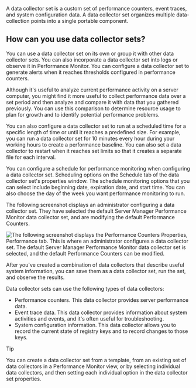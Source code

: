 A data collector set is a custom set of performance counters, event traces, and system configuration data. A data collector set organizes multiple data-collection points into a single portable component.

## How can you use data collector sets?

You can use a data collector set on its own or group it with other data collector sets. You can also incorporate a data collector set into logs or observe it in Performance Monitor. You can configure a data collector set to generate alerts when it reaches thresholds configured in performance counters.

Although it's useful to analyze current performance activity on a server computer, you might find it more useful to collect performance data over a set period and then analyze and compare it with data that you gathered previously. You can use this comparison to determine resource usage to plan for growth and to identify potential performance problems.

You can also configure a data collector set to run at a scheduled time for a specific length of time or until it reaches a predefined size. For example, you can run a data collector set for 10 minutes every hour during your working hours to create a performance baseline. You can also set a data collector to restart when it reaches set limits so that it creates a separate file for each interval.

You can configure a schedule for performance monitoring when configuring a data collector set. Scheduling options on the Schedule tab of the data collector set's properties window. The schedule monitoring options that you can select include beginning date, expiration date, and start time. You can also choose the day of the week you want performance monitoring to run.

The following screenshot displays an administrator configuring a data collector set. They have selected the default Server Manager Performance Monitor data collector set, and are modifying the default Performance Counters.

![The following screenshot displays the Performance Counters Properties, Performance tab. This is where an administrator configures a data collector set. The default Server Manager Performance Monitor data collector set is selected, and the default Performance Counters can be modified.](../media/data-collector-set.png)

After you've created a combination of data collectors that describe useful system information, you can save them as a data collector set, run the set, and observe the results.

Data collector sets can use the following types of data collectors:

- Performance counters. This data collector provides server performance data.
- Event trace data. This data collector provides information about system activities and events, and it's often useful for troubleshooting.
- System configuration information. This data collector allows you to record the current state of registry keys and to record changes to those keys.

> [!TIP]
> You can create a data collector set from a template, from an existing set of data collectors in a Performance Monitor view, or by selecting individual data collectors, and then setting each individual option in the data collector set properties.
